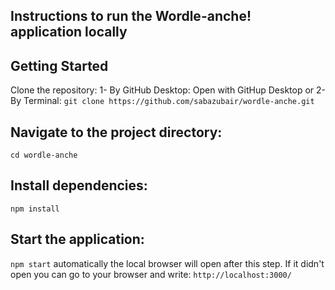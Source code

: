 ## Instructions to run the Wordle-anche! application locally

## Getting Started
Clone the repository:
    1- By GitHub Desktop: Open with GitHup Desktop
        or
    2-By Terminal:
        `git clone https://github.com/sabazubair/wordle-anche.git`

## Navigate to the project directory:
`cd wordle-anche` 

## Install dependencies:
`npm install`

## Start the application:
`npm start`
automatically the local browser will open after this step. If it didn't open you can go to your browser and write: `http://localhost:3000/`
